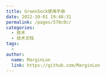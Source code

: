 ```yaml
---
title: GreenSock使用手册
date: 2022-10-01 19:48:31
permalink: /pages/570c0c/
categories:
  - 技术
  - 技术文档
tags:
  - 
author: 
  name: MarginLon
  link: https://github.com/MarginLon
---
```

